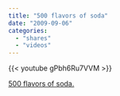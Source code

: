 ```yaml
---
title: "500 flavors of soda"
date: "2009-09-06"
categories:
  - "shares"
  - "videos"
---
```


{{< youtube gPbh6Ru7VVM >}}

[500 flavors of soda.](http://www.wimp.com/sodaflavors/)
